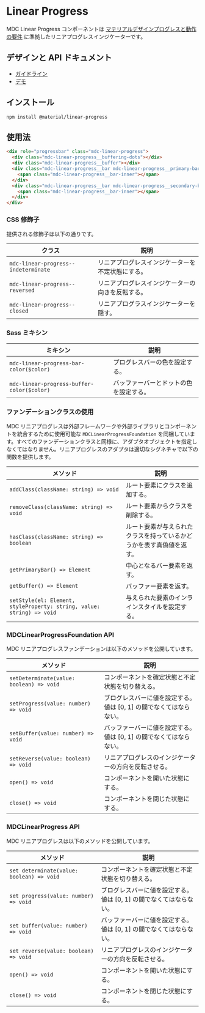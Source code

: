 <!--docs:
title: "Linear Progress"
layout: detail
section: components
excerpt: "Material Design-styled linear progress indicators."
iconId: progress_linear
path: /catalog/linear-progress/
-->

# Linear Progress

<!--<div class="article__asset">
  <a class="article__asset-link"
      href="https://material-components.github.io/material-components-web-catalog/#/component/linear-progress-indicator">
    <img src="{{ site.rootpath }}/images/mdc_web_screenshots/linear-progress.png" width="586" alt="Linear progress screenshot">
  </a>
</div>-->

MDC Linear Progress コンポーネントは [マテリアルデザインプログレスと動作の要件](https://material.io/go/design-progress-indicators) に準拠したリニアプログレスインジケーターです。

## デザインと API ドキュメント

<ul class="icon-list">
  <li class="icon-list-item icon-list-item--spec">
    <a href="https://material.io/go/design-progress-indicators">ガイドライン</a>
  </li>
  <li class="icon-list-item icon-list-item--link">
    <a href="https://material-components.github.io/material-components-web-catalog/#/component/linear-progress-indicator">デモ</a>
  </li>
</ul>

## インストール

```
npm install @material/linear-progress
```

## 使用法

```html
<div role="progressbar" class="mdc-linear-progress">
  <div class="mdc-linear-progress__buffering-dots"></div>
  <div class="mdc-linear-progress__buffer"></div>
  <div class="mdc-linear-progress__bar mdc-linear-progress__primary-bar">
    <span class="mdc-linear-progress__bar-inner"></span>
  </div>
  <div class="mdc-linear-progress__bar mdc-linear-progress__secondary-bar">
    <span class="mdc-linear-progress__bar-inner"></span>
  </div>
</div>
```

### CSS 修飾子

提供される修飾子は以下の通りです。

| クラス                | 説明                                                    |
| --------------------- | ------------------------------------------------------- |
| `mdc-linear-progress--indeterminate`   | リニアプログレスインジケーターを不定状態にする。 |
| `mdc-linear-progress--reversed`  | リニアプログレスインジケーターの向きを反転する。 |
| `mdc-linear-progress--closed`  | リニアプログラスインジケーターを隠す。 |

### Sass ミキシン

ミキシン | 説明
--- | ---
`mdc-linear-progress-bar-color($color)` | プログレスバーの色を設定する。
`mdc-linear-progress-buffer-color($color)` | バッファーバーとドットの色を設定する。

### ファンデーションクラスの使用

MDC リニアプログレスは外部フレームワークや外部ライブラリとコンポーネントを統合するために使用可能な `MDCLinearProgressFoundation` を同梱しています。すべてのファンデーションクラスと同様に、アダプタオブジェクトを指定しなくてはなりません。リニアプログレスのアダプタは適切なシグネチャで以下の関数を提供します。

| メソッド | 説明 |
| --- | --- |
| `addClass(className: string) => void` | ルート要素にクラスを追加する。 |
| `removeClass(className: string) => void` | ルート要素からクラスを削除する。 |
| `hasClass(className: string) => boolean` | ルート要素が与えられたクラスを持っているかどうかを表す真偽値を返す。 |
| `getPrimaryBar() => Element` | 中心となるバー要素を返す。 |
| `getBuffer() => Element` | バッファー要素を返す。 |
| `setStyle(el: Element, styleProperty: string, value: string) => void` | 与えられた要素のインラインスタイルを設定する。 |

### MDCLinearProgressFoundation API

MDC リニアプログレスファンデーションは以下のメソッドを公開しています。

| メソッド | 説明 |
| --- | --- |
| `setDeterminate(value: boolean) => void` | コンポーネントを確定状態と不定状態を切り替える。 |
| `setProgress(value: number) => void` | ブログレスバーに値を設定する。値は [0, 1] の間でなくてはならない。 |
| `setBuffer(value: number) => void` | バッファーバーに値を設定する。値は [0, 1] の間でなくてはならない。 |
| `setReverse(value: boolean) => void` | リニアプログレスのインジケーターの方向を反転させる。 |
| `open() => void` | コンポーネントを開いた状態にする。 |
| `close() => void` | コンポーネントを閉じた状態にする。 |

### MDCLinearProgress API

MDC リニアプログレスは以下のメソッドを公開しています。

| メソッド | 説明 |
| --- | --- |
| `set determinate(value: boolean) => void` | コンポーネントを確定状態と不定状態を切り替える。 |
| `set progress(value: number) => void` | ブログレスバーに値を設定する。値は [0, 1] の間でなくてはならない。 |
| `set buffer(value: number) => void` | バッファーバーに値を設定する。値は [0, 1] の間でなくてはならない。 |
| `set reverse(value: boolean) => void` | リニアプログレスのインジケーターの方向を反転させる。 |
| `open() => void` | コンポーネントを開いた状態にする。 |
| `close() => void` | コンポーネントを閉じた状態にする。 |
